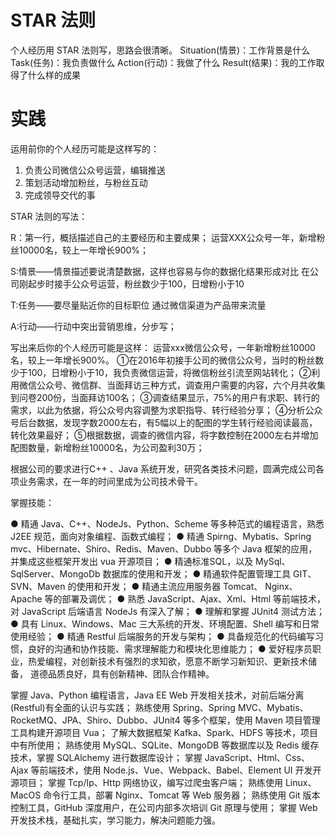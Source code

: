 # STAR 法则
  
个人经历用 STAR 法则写，思路会很清晰。
Situation(情景)：工作背景是什么
Task(任务)：我负责做什么
Action(行动)：我做了什么
Result(结果)：我的工作取得了什么样的成果

# 实践

运用前你的个人经历可能是这样写的：
1. 负责公司微信公众号运营，编辑推送
2. 策划活动增加粉丝，与粉丝互动
3. 完成领导交代的事

STAR 法则的写法：
  
R：第一行，概括描述自己的主要经历和主要成果；
运营XXX公众号一年，新增粉丝10000名，较上一年增长900%；
  
S:情景——情景描述要说清楚数据，这样也容易与你的数据化结果形成对比
在公司刚起步时接手公众号运营，粉丝数少于100，日增粉小于10
  
T:任务——要尽量贴近你的目标职位
通过微信渠道为产品带来流量
  
A:行动——行动中突出营销思维，分步写；

写出来后你的个人经历可能是这样：
运营xxx微信公众号，一年新增粉丝10000名，较上一年增长900%。
①在2016年初接手公司的微信公众号，当时的粉丝数少于100，日增粉小于10，我负责微信运营，将微信粉丝引流至网站转化；
②利用微信公众号、微信群、当面拜访三种方式，调查用户需要的内容，六个月共收集到问卷200份，当面拜访100名；
③调查结果显示，75%的用户有求职、转行的需求，以此为依据，将公众号内容调整为求职指导、转行经验分享；
④分析公众号后台数据，发现字数2000左右，有5幅以上的配图的学生转行经验阅读最高，转化效果最好；
⑤根据数据，调查的微信内容，将字数控制在2000左右并增加配图数量，新增粉丝10000名，为公司盈利30万；

根据公司的要求进行C++ 、Java 系统开发，研究各类技术问题，圆满完成公司各项业务需求，在一年的时间里成为公司技术骨干。


掌握技能：

● 精通 Java、C++、NodeJs、Python、Scheme 等多种范式的编程语言，熟悉 J2EE 规范，面向对象编程、函数式编程；
● 精通 Spirng、Mybatis、Spring mvc、Hibernate、Shiro、Redis、Maven、Dubbo 等多个 Java 框架的应用，并集成这些框架开发出 vua 开源项目；
● 精通标准SQL，以及 MySql、SqlServer、MongoDb 数据库的使用和开发；
● 精通软件配置管理工具 GIT、SVN、Maven 的使用和开发；
● 精通主流应用服务器 Tomcat、 Nginx、Apache 等的部署及调优；
● 熟悉 JavaScript、Ajax、Xml、Html 等前端技术，对 JavaScript 后端语言 NodeJs 有深入了解；
● 理解和掌握 JUnit4 测试方法；
● 具有 Linux、Windows、Mac 三大系统的开发、环境配置、Shell 编写和日常使用经验； 
● 精通 Restful 后端服务的开发与架构；
● 具备规范化的代码编写习惯，良好的沟通和协作技能、需求理解能力和模块化思维能力；
● 爱好程序员职业，热爱编程，对创新技术有强烈的求知欲，愿意不断学习新知识、更新技术储备， 道德品质良好，具有创新精神、团队合作精神。

掌握 Java、Python 编程语言，Java EE Web 开发相关技术，对前后端分离(Restful)有全面的认识与实践；
熟练使用 Spring、Spring MVC、Mybatis、RocketMQ、JPA、Shiro、Dubbo、JUnit4 等多个框架，使用 Maven 项目管理工具构建开源项目 Vua；
了解大数据框架 Kafka、Spark、HDFS 等技术，项目中有所使用；
熟练使用 MySQL、SQLite、MongoDB 等数据库以及 Redis 缓存技术，掌握 SQLAlchemy 进行数据库设计；
掌握 JavaScript、Html、Css、Ajax 等前端技术，使用 Node.js、Vue、Webpack、Babel、Element UI 开发开源项目；
掌握 Tcp/Ip、Http 网络协议，编写过爬虫客户端；
熟练使用 Linux、MacOS 命令行工具，部署 Nginx、Tomcat 等 Web 服务器；
熟练使用 Git 版本控制工具，GitHub 深度用户，在公司内部多次培训 Git 原理与使用；
掌握 Web 开发技术栈，基础扎实，学习能力，解决问题能力强。